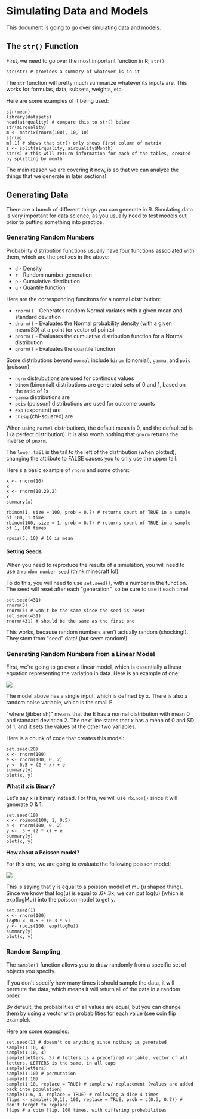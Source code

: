 


# Simulating Data and Models

This document is going to go over simulating data and models.

## The `str()` Function

First, we need to go over the most important function in R; `str()`

```{r strDef}
str(str) # provides a summary of whatever is in it
```

The `str` function will pretty much summarize whatever its inputs are. This works for formulas, data, subsets, weights, etc.

Here are some examples of it being used:

```{r strEx}
str(mean)
library(datasets)
head(airquality) # compare this to str() below
str(airquality)
m <- matrix(rnorm(100), 10, 10)
str(m)
m[,1] # shows that str() only shows first column of matrix
s <- split(airquality, airquality$Month) 
str(s) # this will return information for each of the tables, created by splitting by month
```

The main reason we are covering it now, is so that we can analyze the things that we generate in later sections!

## Generating Data

There are a bunch of different things you can generate in R. Simulating data is very important for data science, as you usually need to test models out prior to putting something into practice.

### Generating Random Numbers 

Probability distribution functions usually have four functions associated with them, which are the prefixes in the above:

* `d` - Density 
* `r` - Random number generation
* `p` - Cumulative distribution 
* `q` - Quantile function 

Here are the corresponding funcitons for a normal distribution:

* `rnorm()` - Generates random Normal variates with a given mean and standard deviation
* `dnorm()` - Evaluates the Normal probability density (with a given mean/SD) at a point (or vector of points)
* `pnorm()` - Evaluates the cumulative distribution function for a Normal distribution 
* `qnorm()` - Evaluates the quantile function 

Some distributions beyond `normal` include `binom` (binomial), `gamma`, and `pois` (poisson):

* `norm` distrubutions are used for continous values
* `binom` (binomial) distributions are generated sets of 0 and 1, based on the ratio of 1s
* `gamma` distributions are 
* `pois` (poisson) distributions are used for outcome counts
* `exp` (exponent) are
* `chisq` (chi-squared) are

When using `normal` distributions, the default mean is 0, and the default sd is 1 (a perfect distribution). It is also worth nothing that `qnorm` returns the inverse of `pnorm`.

The `lower.tail` is the tail to the left of the distribution (when plotted), changing the attribute to FALSE causes you to only use the upper tail.

Here's a basic example of `rnorm` and some others:

```{r rNorm}
x <- rnorm(10)
x 
x <- rnorm(10,20,2)
x
summary(x)

rbinom(1, size = 100, prob = 0.7) # returns count of TRUE in a sample of 100, 1 time
rbinom(100, size = 1, prob = 0.7) # returns count of TRUE in a sample of 1, 100 times

rpois(5, 10) # 10 is mean
```

#### Setting Seeds

When you need to reproduce the results of a simulation, you will need to use a `random number seed` (think minecraft lol).

To do this, you will need to use `set.seed()`, with a number in the function. The seed will reset after each "generation", so be sure to use it each time!

```{r seedEx}
set.seed(431)
rnorm(5)
rnorm(5) # won't be the same since the seed is reset
set.seed(431)
rnorm(431) # should be the same as the first one
```

This works, because random numbers aren't actually random (shocking!). They stem from "seed" data! (but seem random!)

### Generating Random Numbers from a Linear Model 

First, we're going to go over a linear model, which is essentially a linear equation representing the variation in data. Here is an example of one:

![](/screenshots/linearModelEx.png)

The model above has a single input, which is defined by x. There is also a random noise variable, which is the small E.

"where (jibberish)" means that the E has a normal distribution with mean 0 and standard deviation 2. The next line states that x has a mean of 0 and SD of 1, and it sets the values of the other two variables.

Here is a chunk of code that creates this model:

```{r linearEx}
set.seed(20)
x <- rnorm(100)
e <- rnorm(100, 0, 2)
y <- 0.5 + (2 * x) + e 
summary(y)
plot(x, y)
```

**What if x is Binary?**

Let's say x is binary instead. For this, we will use `rbinom()` since it will generate 0 & 1.

```{r binaryEx}
set.seed(10)
x <- rbinom(100, 1, 0.5)
e <- rnorm(100, 0, 2)
y <- .5 + (2 * x) + e
summary(y)
plot(x, y)
```

**How about a Poisson model?**

For this one, we are going to evaluate the following poisson model:

![](/screenshots/poissonModelEx.png)

This is saying that y is equal to a poisson model of mu (u shaped thing). Since we know that log(u) is equal to .6+.3x, we can put log(u) (which is exp(logMu)) into the poisson model to get y.

```{r poissonEx}
set.seed(1)
x <- rnorm(100)
logMu <- 0.5 + (0.3 * x)
y <- rpois(100, exp(logMu))
summary(y)
plot(x, y)
```

### Random Sampling

The `sample()` function allows you to draw randomly from a specific set of objects you specify.

If you don't specify how many times it should sample the data, it will permute the data, which means it will return all of the data in a random order.

By default, the probabilities of all values are equal, but you can change them by using a vector with probabilities for each value (see coin flip example).

Here are some examples:

```{r samplingEx}
set.seed(1) # doesn't do anything since nothing is generated
sample(1:10, 4)
sample(1:10, 4)
sample(letters, 5) # letters is a predefined variable, vector of all letters. LETTERS is the same, in all caps
sample(letters)
sample(1:10) # permutation
sample(1:10)
sample(1:10, replace = TRUE) # sample w/ replacement (values are added back into population)
sample(1:6, 4, replace = TRUE) # rollowing a dice 4 times
flips <- sample(c(0,1), 100, replace = TRUE, prob = c(0.3, 0.7)) # don't forget to replace!
flips # a coin flip, 100 times, with differing probabilities
```